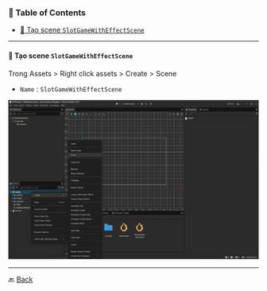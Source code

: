 
### 📑 Table of Contents

- [📘 Tạo scene `SlotGameWithEffectScene`](#-tạo-scene-slotgamewitheffectscene)

***
#### 📘 Tạo scene `SlotGameWithEffectScene`

Trong Assets > Right click assets > Create > Scene
- `Name` : `SlotGameWithEffectScene`

![create slot game scene](photos/create-slot-gamescene.png)

***

🔙 [Back](index.md)
